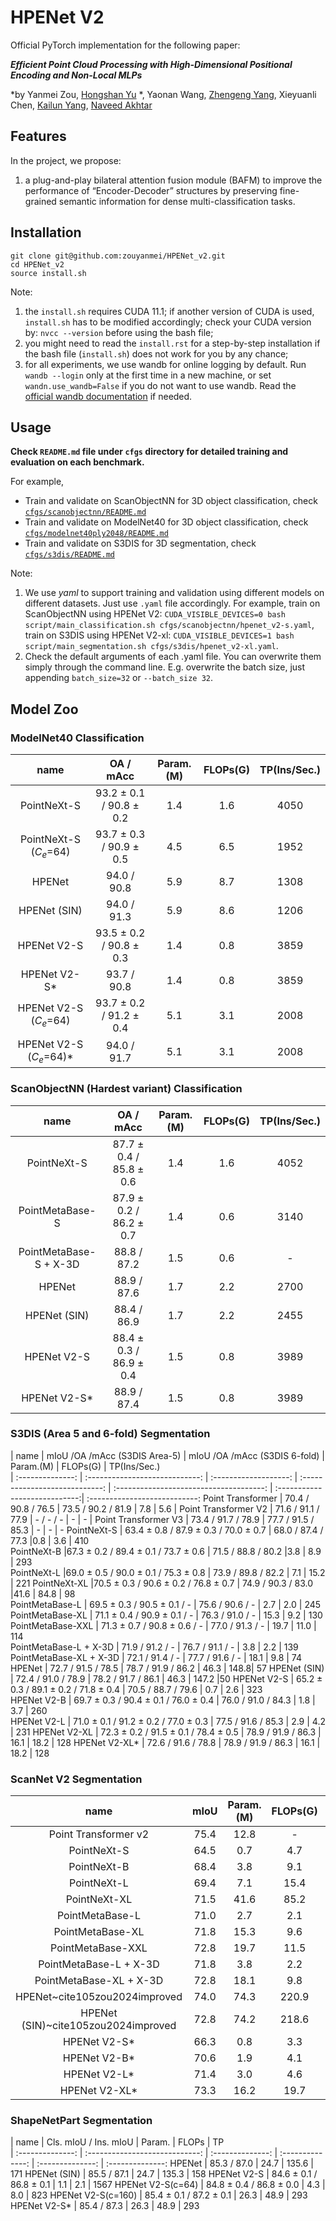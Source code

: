 # HPENet V2
Official PyTorch implementation for the following paper:

***Efficient Point Cloud Processing with High-Dimensional Positional Encoding and Non-Local MLPs***

*by Yanmei Zou, [Hongshan Yu](http://eeit.hnu.edu.cn/info/1289/4535.htm) *, Yaonan Wang, [Zhengeng Yang](https://gsy.hunnu.edu.cn/info/1071/3537.htm), Xieyuanli Chen, 	[Kailun Yang](https://yangkailun.com), [Naveed Akhtar](https://findanexpert.unimelb.edu.au/profile/1050019-naveed-akhtar)

## Features
In the project, we propose:
1. a plug-and-play bilateral attention fusion module (BAFM) to improve the performance of “Encoder-Decoder” structures by preserving fine-grained semantic information for dense multi-classification tasks.



## Installation

```
git clone git@github.com:zouyanmei/HPENet_v2.git
cd HPENet_v2
source install.sh
```
Note:  

1) the `install.sh` requires CUDA 11.1; if another version of CUDA is used,  `install.sh` has to be modified accordingly; check your CUDA version by: `nvcc --version` before using the bash file;
2) you might need to read the `install.rst` for a step-by-step installation if the bash file (`install.sh`) does not work for you by any chance;
3) for all experiments, we use wandb for online logging by default. Run `wandb --login` only at the first time in a new machine, or set `wandn.use_wandb=False` if you do not want to use wandb. Read the [official wandb documentation](https://docs.wandb.ai/quickstart) if needed.



## Usage 

**Check `README.md` file under `cfgs` directory for detailed training and evaluation on each benchmark.**  

For example, 
* Train and validate on ScanObjectNN for 3D object classification, check [`cfgs/scanobjectnn/README.md`](cfgs/scanobjectnn/README.md)
* Train and validate on ModelNet40 for 3D object classification, check [`cfgs/modelnet40ply2048/README.md`](cfgs/modelnet40ply2048/README.md)
* Train and validate on S3DIS for 3D segmentation, check [`cfgs/s3dis/README.md`](cfgs/s3dis/README.md)

Note:  
1. We use *yaml* to support training and validation using different models on different datasets. Just use `.yaml` file accordingly. For example, train on ScanObjectNN using HPENet V2: `CUDA_VISIBLE_DEVICES=0 bash script/main_classification.sh cfgs/scanobjectnn/hpenet_v2-s.yaml`, train on S3DIS using HPENet V2-xl: `CUDA_VISIBLE_DEVICES=1 bash script/main_segmentation.sh cfgs/s3dis/hpenet_v2-xl.yaml`.  
2. Check the default arguments of each .yaml file. You can overwrite them simply through the command line. E.g. overwrite the batch size, just appending `batch_size=32` or `--batch_size 32`.  


## Model Zoo

### ModelNet40 Classification


|       name           |   OA / mAcc    |                 Param.(M)                  | FLOPs(G)            |                 TP(Ins/Sec.)                
| :-------------------: | :----------------------------: | :-------------------------------------: | :----------------------------:| :---------------------------:
|		PointNeXt-S   | 93.2 ± 0.1 / 90.8 ± 0.2  |  1.4  | 1.6   | 4050
|		PointNeXt-S ($C_e$=64)     |  93.7 ± 0.3 / 90.9 ± 0.5 |  4.5 | 6.5   | 1952
|		HPENet      |     94.0 / 90.8      |  5.9     |  8.7   | 1308 
|		HPENet (SIN)      |   94.0 / 91.3      |  5.9     |    8.6  | 1206
|		HPENet V2-S    |   93.5 ± 0.2 / 90.8 ± 0.3      |    1.4   |    0.8   | 3859
|		HPENet V2-S*    |     93.7  / 90.8   |  1.4     |  0.8     | 3859 
|		HPENet V2-S ($C_e$=64)    |   93.7 ± 0.2  / 91.2 ± 0.4    |    5.1   |    3.1   | 2008
|		HPENet V2-S ($C_e$=64)*    |  94.0 / 91.7 | 5.1   |    3.1   | 2008 


### ScanObjectNN (Hardest variant) Classification


|       name           |   OA / mAcc    |                 Param.(M)                  | FLOPs(G)            |                 TP(Ins/Sec.)                
| :-------------------: | :----------------------------: | :-------------------------------------: | :----------------------------:| :---------------------------:
		PointNeXt-S     | 87.7 ± 0.4  / 85.8 ± 0.6  | 1.4   | 1.6  | 4052
		PointMetaBase-S   | 87.9 ± 0.2   / 86.2 ± 0.7  | 1.4 | 0.6 | 3140
		PointMetaBase-S + X-3D | 88.8 / 87.2 | 1.5 | 0.6 | -
		HPENet      | 88.9  / 87.6  |  1.7  | 2.2 | 2700
		HPENet (SIN)      | 88.4  / 86.9  |  1.7  | 2.2 | 2455 
		HPENet V2-S   | 88.4 ± 0.3      /   86.9 ± 0.4    | 1.5   | 0.8 | 3989
		HPENet V2-S*  |  88.9  /  87.4     |    1.5   | 0.8 | 3989

### S3DIS (Area 5 and 6-fold) Segmentation

|       name             |    mIoU /OA /mAcc (S3DIS Area-5) |    mIoU /OA /mAcc (S3DIS 6-fold)    |    Param.(M)                  | FLOPs(G)            |                 TP(Ins/Sec.)             
| :--------------:       | :----------------------------: | :-------------------: | :----------------------------: | :-------------------------------------: | :----------------------------:| :---------------------------:
		Point Transformer	   | 70.4 / 90.8 / 76.5  | 73.5 / 90.2 / 81.9  | 7.8   | 5.6  | 
		Point Transformer V2       | 71.6 / 91.1 / 77.9  | - / - / -     | -     | - | 
		Point Transformer V3 | 73.4 / 91.7 / 78.9 | 77.7 / 91.5 / 85.3 | - | - | - 
		PointNeXt-S          | 63.4 ± 0.8 / 87.9 ± 0.3 / 70.0 ± 0.7   |   68.0 / 87.4 / 77.3  |0.8   | 3.6   | 410  
		PointNeXt-B          |67.3 ± 0.2 / 89.4 ± 0.1 / 73.7 ± 0.6 |  71.5 / 88.8 / 80.2     |3.8   | 8.9   | 293   
		PointNeXt-L        |69.0 ± 0.5 / 90.0 ± 0.1 / 75.3 ± 0.8    |  73.9 / 89.8 / 82.2	      | 7.1   | 15.2  | 221
		PointNeXt-XL         |70.5 ± 0.3 / 90.6 ± 0.2 / 76.8 ± 0.7 |   74.9 / 90.3 / 83.0  |41.6  | 84.8  | 98   
		PointMetaBase-L 		 | 69.5 ± 0.3 / 90.5 ± 0.1 / -     | 75.6 / 90.6 / -     | 2.7   | 2.0   | 245  
		PointMetaBase-XL		 | 71.1 ± 0.4 / 90.9 ± 0.1 / -     | 76.3 / 91.0 / -     | 15.3  | 9.2   | 130   
		PointMetaBase-XXL 		 | 71.3 ± 0.7 / 90.8 ± 0.6 / -     | 77.0 / 91.3 / -     | 19.7  | 11.0  | 114  
		PointMetaBase-L + X-3D  | 71.9 / 91.2 / - | 76.7 / 91.1 / - | 3.8 | 2.2 | 139 
		PointMetaBase-XL + X-3D | 72.1 / 91.4 / - | 77.7 / 91.6 / -  | 18.1 | 9.8 | 74
		HPENet			|    72.7 / 91.5 / 78.5     |    78.7 / 91.9 / 86.2   | 46.3  | 148.8| 57 
		HPENet (SIN)			|    72.4 / 91.0 / 78.9    |    78.2 / 91.7 / 86.1    |  46.3  | 147.2  |50
		HPENet V2-S | 65.2 ± 0.3 / 89.1 ± 0.2 / 71.8 ± 0.4    |   70.5 / 88.7 / 79.6   |  0.7  |  2.6  | 323   	
		HPENet V2-B | 69.7 ± 0.3 / 90.4 ± 0.1 / 76.0 ± 0.4    |   76.0 / 91.0 / 84.3     | 1.8  |  3.7  | 260  
		HPENet V2-L | 71.0 ± 0.1 / 91.2 ± 0.2 / 77.0 ± 0.3     |  77.5 / 91.6 / 85.3     | 2.9 | 4.2   | 231 
		HPENet V2-XL | 72.3 ± 0.2 / 91.5 ± 0.1 / 78.4 ± 0.5  |  78.9 / 91.9 / 86.3     | 16.1  | 18.2  |  128 
		HPENet V2-XL* | 72.6 / 91.6 / 78.8   |   78.9 / 91.9 / 86.3    |  16.1  | 18.2  | 128 

### ScanNet V2 Segmentation

|       name             |    mIoU  |    Param.(M)                  | FLOPs(G)            |                 TP(Ins/Sec.)                       
| :--------------:       | :----------------------------: | :-------------------------------------: | :----------------------------:| :---------------------------:
		Point Transformer v2	| 75.4  | 12.8  | - |- 
		PointNeXt-S  | 64.5	| 0.7	| 4.7	| 357
		PointNeXt-B	| 68.4	| 3.8	| 9.1	| 289
		PointNeXt-L	| 69.4	| 7.1	| 15.4	| 219
		PointNeXt-XL	| 71.5  | 41.6  | 85.2  | 97
		PointMetaBase-L	| 71.0	| 2.7	| 2.1	| 242
		PointMetaBase-XL	| 71.8	| 15.3	| 9.6 	| 129
		PointMetaBase-XXL	| 72.8 |19.7  | 11.5 | 113
		PointMetaBase-L + X-3D	| 71.8 | 3.8 | 2.2 | 141
		PointMetaBase-XL + X-3D | 72.8 | 18.1 | 9.8 | 73
		HPENet~cite105zou2024improved	|  74.0 |  74.3  | 220.9 | 40 
		HPENet (SIN)~cite105zou2024improved	|  72.8 |  74.2  |  218.6 | 35
		HPENet V2-S*   |    66.3   |  0.8 | 3.3 |  302
		HPENet V2-B*   |    70.6   |  1.9 | 4.1 | 255
		HPENet V2-L*	|   71.4    | 3.0 | 4.6 | 227
		HPENet V2-XL*	|   73.3    |16.2 | 19.7| 125

### ShapeNetPart Segmentation

|       name             |   Cls. mIoU / Ins. mIoU    | Param. | FLOPs | TP            
| :--------------:       | :----------------------------:  | :--------------: | :--------------: | :--------------: | :--------------:
	HPENet			| 85.3 / 87.0     |   24.7     |  135.6 | 171 
	HPENet (SIN)				| 85.5 / 87.1  |    24.7   |  135.3 | 158
	HPENet V2-S 										|   84.6 ± 0.1 / 86.8 ± 0.1 |    1.1   | 2.1 | 1567
	HPENet V2-S(c=64) 										|  84.8 ± 0.4 / 86.8 ± 0.0  |  4.3     | 8.0 | 823
	HPENet V2-S(c=160) 										|  85.4 ± 0.1 / 87.2 ± 0.1 |    26.3   | 48.9 | 293
	HPENet V2-S* 										|  85.4 / 87.3     |  26.3   | 48.9 | 293 








